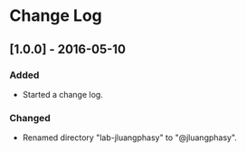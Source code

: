 # Change Log

## [1.0.0] - 2016-05-10

### Added

- Started a change log.

### Changed

- Renamed directory "lab-jluangphasy" to "@jluangphasy".
